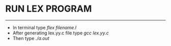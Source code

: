 # RUN LEX PROGRAM
---
- In terminal type *flex filename.l*
- After generating lex.yy.c file type *gcc lex.yy.c*
- Then type *./a.out*
